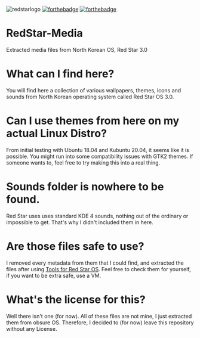 ![redstarlogo](https://upload.wikimedia.org/wikipedia/commons/thumb/e/eb/Red_Star_OS_Logo.svg/1200px-Red_Star_OS_Logo.svg.png)
[![forthebadge](https://forthebadge.com/images/badges/check-it-out.svg)](https://forthebadge.com) [![forthebadge](https://forthebadge.com/images/badges/ctrl-c-ctrl-v.svg)](https://forthebadge.com)
# RedStar-Media
Extracted media files from North Korean OS, Red Star 3.0

# What can I find here?
You will find here a collection of various wallpapers, themes, icons and sounds from North Korean operating system called Red Star OS 3.0.

# Can I use themes from here on my actual Linux Distro?
From initial testing with Ubuntu 18.04 and Kubuntu 20.04, it seems like it is possible. You might run into some compatibility issues with GTK2 themes.
If someone wants to, feel free to try making this into a real thing.

# Sounds folder is nowhere to be found.
Red Star uses uses standard KDE 4 sounds, nothing out of the ordinary or impossible to get. That's why I didn't included them in here.

# Are those files safe to use?
I removed every metadata from them that I could find, and extracted the files after using [Tools for Red Star OS](https://github.com/takeshixx/redstar-tools).
Feel free to check them for yourself, if you want to be extra safe, use a VM.

# What's the license for this?
Well there isn't one (for now). All of these files are not mine, I just extracted them from obsure OS. Therefore, I decided to (for now) leave this repository without any License.
